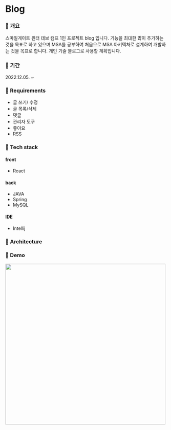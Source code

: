 # Blog 

### 📒 개요
스마일게이트 윈터 데브 캠프 1인 프로젝트 blog 입니다. 기능을 최대한 많이 추가하는 것을 목표로 하고 있으며 MSA를 공부하여 처음으로 MSA 아키텍처로 설계하여 개발하는 것을 목표로 합니다. 개인 기술 블로그로 사용할 계획입니다.
### 📗 기간
2022.12.05. ~
### 📙 Requirements
- 글 쓰기/ 수정
- 글 목록/삭제
- 댓글
- 관리자 도구
- 좋아요
- RSS

### 📘 Tech stack
#### front
- React

#### back
- JAVA
- Spring
- MySQL


#### IDE
- Intellij

### 📔 Architecture



### 📔 Demo
<img src="https://user-images.githubusercontent.com/84880886/205682962-058295d1-02b6-4b13-be07-3ff20414c47e.png" width="500px"/>
